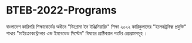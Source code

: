 # BTEB-2022-Programs
বাংলাদেশ কারিগরি শিক্ষাবোর্ডের অধীনে "ডিপ্লোমা ইন ইঞ্জিনিয়ারিং" শিক্ষা ২০২২ কারিকুলামের "ইলেকট্রনিক্স প্রযুক্তি" শাখার "মাইক্রোকন্ট্রোলার এন্ড ইমবেডেড সিস্টেম" বিষয়ের প্রাক্টিক্যাল পার্টের প্রোগ্রামসমূহ । 
